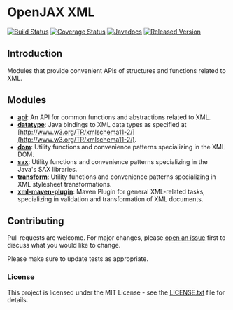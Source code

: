 # OpenJAX XML

[![Build Status](https://travis-ci.org/openjax/xml.png)](https://travis-ci.org/openjax/xml)
[![Coverage Status](https://coveralls.io/repos/github/openjax/xml/badge.svg)](https://coveralls.io/github/openjax/xml)
[![Javadocs](https://www.javadoc.io/badge/org.openjax.xml/xml-maven-plugin.svg)](https://www.javadoc.io/doc/org.openjax.xml/xml-maven-plugin)
[![Released Version](https://img.shields.io/maven-central/v/org.openjax.xml/xml-maven-plugin.svg)](https://mvnrepository.com/artifact/org.openjax.xml/xml-maven-plugin)

## Introduction

Modules that provide convenient APIs of structures and functions related to XML.

## Modules

* **[api][api]**: An API for common functions and abstractions related to XML.
* **[datatype][datatype]**: Java bindings to XML data types as specified at [http://www.w3.org/TR/xmlschema11-2/](http://www.w3.org/TR/xmlschema11-2/).
* **[dom][dom]**: Utility functions and convenience patterns specializing in the XML DOM.
* **[sax][sax]**: Utility functions and convenience patterns specializing in the Java's SAX libraries.
* **[transform][transform]**: Utility functions and convenience patterns specializing in XML stylesheet transformations.
* **[xml-maven-plugin][xml-maven-plugin]**: Maven Plugin for general XML-related tasks, specializing in validation and transformation of XML documents.

## Contributing

Pull requests are welcome. For major changes, please [open an issue](../../issues) first to discuss what you would like to change.

Please make sure to update tests as appropriate.

### License

This project is licensed under the MIT License - see the [LICENSE.txt](LICENSE.txt) file for details.

[api]: /api
[datatype]: /datatype
[dom]: /dom
[sax]: /sax
[transform]: /transform
[xml-maven-plugin]: /xml-maven-plugin